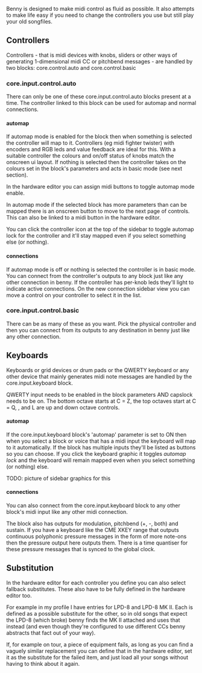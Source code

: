 Benny is designed to make midi control as fluid as possible. It also attempts to make life easy if you need to change the controllers you use but still play your old songfiles.

## Controllers

Controllers - that is midi devices with knobs, sliders or other ways of generating 1-dimensional midi CC or pitchbend messages - are handled by two blocks: core.control.auto and core.control.basic

### core.input.control.auto

There can only be one of these core.input.control.auto blocks present at a time. The controller linked to this block can be used for automap and normal connections. 

#### automap

If automap mode is enabled for the block then when something is selected the controller will map to it. Controllers (eg midi fighter twister) with encoders and RGB leds and value feedback are ideal for this. With a suitable controller the colours and on/off status of knobs match the onscreen ui layout. If nothing is selected then the controller takes on the colours set in the block's parameters and acts in basic mode (see next section).

In the hardware editor you can assign midi buttons to toggle automap mode enable.

In automap mode if the selected block has more parameters than can be mapped there is an onscreen button to move to the next page of controls. This can also be linked to a midi button in the hardware editor.

You can click the controller icon at the top of the sidebar to toggle automap lock for the controller and it'll stay mapped even if you select something else (or nothing).

#### connections

If automap mode is off or nothing is selected the controller is in basic mode. You can connect from the controller's outputs to any block just like any other connection in benny. If the controller has per-knob leds they'll light to indicate active connections. On the new connection sidebar view you can move a control on your controller to select it in the list.

### core.input.control.basic

There can be as many of these as you want. Pick the physical controller and then you can connect from its outputs to any destination in benny just like any other connection.

## Keyboards

Keyboards or grid devices or drum pads or the QWERTY keyboard or any other device that mainly generates midi note messages are handled by the core.input.keyboard block.

QWERTY input needs to be enabled in the block parameters AND capslock needs to be on. The bottom octave starts at C = Z, the top octaves start at C = Q, , and L are up and down octave controls.

#### automap

If the core.input.keyboard block's 'automap' parameter is set to ON then when you select a block or voice that has a midi input the keyboard will map to it automatically. If the block has multiple inputs they'll be listed as buttons so you can choose. If you click the keyboard graphic it toggles *automap lock* and the keyboard will remain mapped even when you select something (or nothing) else.

TODO: picture of sidebar graphics for this

#### connections

You can also connect from the core.input.keyboard block to any other block's midi input like any other midi connection.

The block also has outputs for modulation, pitchbend (+, -, both) and sustain. If you have a keyboard like the CME XKEY range that outputs continuous polyphonic pressure messages in the form of more note-ons then the pressure output here outputs them. There is a time quantiser for these pressure messages that is synced to the global clock.

## Substitution

In the hardware editor for each controller you define you can also select fallback substitutes. These also have to be fully defined in the hardware editor too. 

For example in my profile I have entries for LPD-8 and LPD-8 MK II. Each is defined as a possible substitute for the other, so in old songs that expect the LPD-8 (which broke) benny finds the MK II attached and uses that instead (and even though they're configured to use different CCs benny abstracts that fact out of your way).

If, for example on tour, a piece of equipment fails, as long as you can find a vaguely similar replacement you can define that in the hardware editor, set it as the substitute for the failed item, and just load all your songs without having to think about it again.